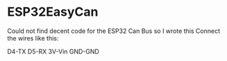 # ESP32EasyCan
Could not find decent code for the ESP32 Can Bus so I wrote this
Connect the wires like this:

D4-TX
D5-RX
3V-Vin
GND-GND
